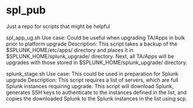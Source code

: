 # spl_pub

Just a repo for scripts that might be helpful

spl_app_ug.sh
Use case: Could be useful when upgrading TA/Apps in bulk prior to platform upgrade
Description: This script takes a backup of the $SPLUNK_HOME/etc/apps/ directory and places it in $SPLUNK_HOME/splunk_upgrade/ directory. Next, all TA/Apps will be upgrades with those stored in $SPLUNK_HOME/splunk_upgrade/ directory.

splunk_stage.sh
Use case: This could be used in preparation for Splunk upgrade
Description: This script requires a list of servers, which are full Splunk instances requiring upgrade. This script will download Splunk, generates SSH keys to authenticate to the instances defined in the list, and copies the downloaded Splunk to the Splunk instances in the list using scp.
